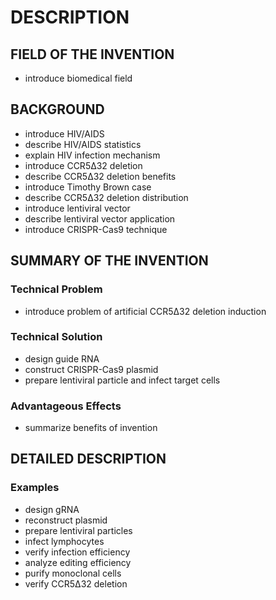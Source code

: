 # DESCRIPTION

## FIELD OF THE INVENTION

- introduce biomedical field

## BACKGROUND

- introduce HIV/AIDS
- describe HIV/AIDS statistics
- explain HIV infection mechanism
- introduce CCR5Δ32 deletion
- describe CCR5Δ32 deletion benefits
- introduce Timothy Brown case
- describe CCR5Δ32 deletion distribution
- introduce lentiviral vector
- describe lentiviral vector application
- introduce CRISPR-Cas9 technique

## SUMMARY OF THE INVENTION

### Technical Problem

- introduce problem of artificial CCR5Δ32 deletion induction

### Technical Solution

- design guide RNA
- construct CRISPR-Cas9 plasmid
- prepare lentiviral particle and infect target cells

### Advantageous Effects

- summarize benefits of invention

## DETAILED DESCRIPTION

### Examples

- design gRNA
- reconstruct plasmid
- prepare lentiviral particles
- infect lymphocytes
- verify infection efficiency
- analyze editing efficiency
- purify monoclonal cells
- verify CCR5Δ32 deletion

